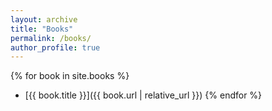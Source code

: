 ```yaml
---
layout: archive
title: "Books"
permalink: /books/
author_profile: true
---
```


{% for book in site.books %}
- [{{ book.title }}]({{ book.url | relative_url }})
{% endfor %}


